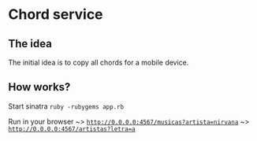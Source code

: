 # Chord service

## The idea
The initial idea is to copy all chords for a mobile device. 

## How works?
Start sinatra 
<code>ruby -rubygems app.rb</code>

Run in your browser
~> <code>http://0.0.0.0:4567/musicas?artista=nirvana</code>
~> <code>http://0.0.0.0:4567/artistas?letra=a</code>